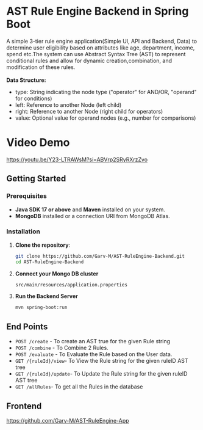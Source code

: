 # AST Rule Engine Backend in Spring Boot
A simple 3-tier rule engine application(Simple UI, API and Backend, Data) to determine 
user eligibility based on attributes like age, department, income, spend etc.The system can use 
Abstract Syntax Tree (AST) to represent conditional rules and allow for dynamic
creation,combination, and modification of these rules.<br>
<br>
**Data Structure:**<br>
 - type: String indicating the node type ("operator" for AND/OR, "operand" for conditions) <br>
 - left: Reference to another Node (left child)<br>
 - right: Reference to another Node (right child for operators)<br>
 - value: Optional value for operand nodes (e.g., number for comparisons)<br>

# Video Demo
https://youtu.be/Y23-LTRAWsM?si=ABVrp2SRyRXrzZvo

## Getting Started

### Prerequisites
- **Java SDK 17 or above** and **Maven** installed on your system.
- **MongoDB** installed or a connection URI from MongoDB Atlas.

### Installation

1. **Clone the repository**:
   ```bash
   git clone https://github.com/Garv-M/AST-RuleEngine-Backend.git
   cd AST-RuleEngine-Backend

2. **Connect your Mongo DB cluster**
   ```bash
   src/main/resources/application.properties
3. **Run the Backend Server**
   ```bash
   mvn spring-boot:run

## End Points
- `POST /create` - To create an AST true for the given Rule string</br>
- `POST /combine` - To Combine 2 Rules.</br>
- `POST /evaluate` - To Evaluate the Rule based on the User data.</br>
- `GET /{ruleId}/view`- To View the Rule string for the given ruleID AST tree</br>
- `GET /{ruleId}/update`- To Update the Rule string for the given ruleID AST tree</br>
- `GET /allRules`- To get all the Rules in the database</br>

## Frontend
https://github.com/Garv-M/AST-RuleEngine-App

